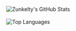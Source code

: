 ![Zunkelty's GitHub Stats](https://github-readme-stats.vercel.app/api?username=zunkelty&show_icons=true&count_private=true&layout=compact)
<br/>
<br/>
![Top Languages](https://github-readme-stats.vercel.app/api/top-langs/?username=zunkelty&layout=compact&show_icons=true)

